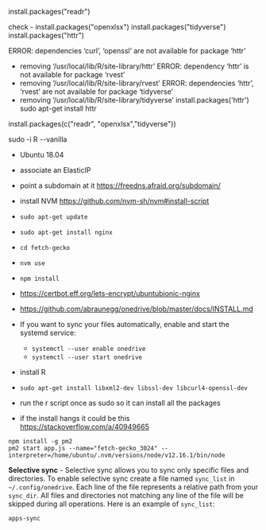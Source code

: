 install.packages("readr")
<!-- install.packages("dplyr") -->
check - install.packages("openxlsx")
install.packages("tidyverse")
install.packages("httr")


ERROR: dependencies ‘curl’, ‘openssl’ are not available for package ‘httr’
* removing ‘/usr/local/lib/R/site-library/httr’
ERROR: dependency ‘httr’ is not available for package ‘rvest’
* removing ‘/usr/local/lib/R/site-library/rvest’
ERROR: dependencies ‘httr’, ‘rvest’ are not available for package ‘tidyverse’
* removing ‘/usr/local/lib/R/site-library/tidyverse’
install.packages('httr')
sudo apt-get install httr 

install.packages(c("readr", "openxlsx","tidyverse"))

sudo -i R --vanilla

- Ubuntu 18.04
- associate an ElasticIP
- point a subdomain at it https://freedns.afraid.org/subdomain/
- install NVM https://github.com/nvm-sh/nvm#install-script
- `sudo apt-get update`
- `sudo apt-get install nginx`
- `cd fetch-gecko`
- `nvm use`
- `npm install`
- https://certbot.eff.org/lets-encrypt/ubuntubionic-nginx
- https://github.com/abraunegg/onedrive/blob/master/docs/INSTALL.md
- If you want to sync your files automatically, enable and start the systemd service:
  - `systemctl --user enable onedrive`
  - `systemctl --user start onedrive`
- install R
- `sudo apt-get install libxml2-dev libssl-dev libcurl4-openssl-dev`

- run the r script once as sudo so it can install all the packages
- if the install hangs it could be this https://stackoverflow.com/a/40949665


```
npm install -g pm2
pm2 start app.js --name="fetch-gecko_3024" --interpreter=/home/ubuntu/.nvm/versions/node/v12.16.1/bin/node
```

**Selective sync** - Selective sync allows you to sync only specific files and directories. To enable selective sync create a file named `sync_list` in `~/.config/onedrive`. Each line of the file represents a relative path from your `sync_dir`. All files and directories not matching any line of the file will be skipped during all operations. Here is an example of `sync_list`:
```
apps-sync
```